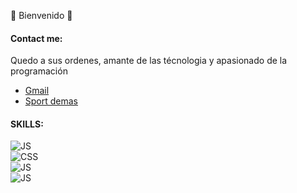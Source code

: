 🌱 Bienvenido 👋

<!--
**Raprt08/raprt08** is a ✨ _special_ ✨ repository because its `README.md` (this file) appears on your GitHub profile.

Here are some ideas to get you started:

- 🔭 I’m currently working on ...
- 🌱 I’m currently learning ...
- 👯 I’m looking to collaborate on ...
- 🤔 I’m looking for help with ...
- 💬 Ask me about ...
- 📫 How to reach me: ...
- 😄 Pronouns: ...
- ⚡ Fun fact: ...
-->
#### Contact me:

  Quedo a sus ordenes, amante de las técnologia y apasionado de la programación

- [Gmail](https://gmail.com.mx)
- [Sport demas](https://google.com.mx)

#### SKILLS:

![JS](https://img.shields.io/badge/JavaScrpt-FF5733?style=for-the-badge&logo=appveyor&query=<//data/subdata>&color=white&labelColor=101010)</br>
![CSS](https://img.shields.io/badge/CSS-0095D5?style=for-the-badge&logo=appveyor&query=<//data/subdata>&color=white&labelColor=101010)</br>
![JS](https://img.shields.io/badge/JavaScrpt-0095D5?style=for-the-badge&logo=appveyor&query=<//data/subdata>&color=white&labelColor=101010)</br>
![JS](https://img.shields.io/badge/JavaScrpt-0095D5?style=for-the-badge&logo=appveyor&query=<//data/subdata>&color=white&labelColor=101010)

